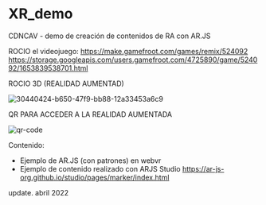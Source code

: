 # XR_demo
CDNCAV - demo de creación de contenidos de RA con AR.JS

ROCIO el videojuego: https://make.gamefroot.com/games/remix/524092 https://storage.googleapis.com/users.gamefroot.com/4725890/game/524092/1653839538701.html


ROCIO 3D (REALIDAD AUMENTAD) 

![30440424-b650-47f9-bb88-12a33453a6c9](https://user-images.githubusercontent.com/101641555/169080130-864e4ad7-1fcf-4929-81cb-10e1c26da1bc.png)


QR PARA ACCEDER A LA REALIDAD AUMENTADA 

![qr-code](https://user-images.githubusercontent.com/101641555/169082734-770cb6ba-e807-4d1a-809d-893fd1f298fe.png)



Contenido: 
- Ejemplo de AR.JS (con patrones) en webvr 
- Ejemplo de contenido realizado con ARJS Studio https://ar-js-org.github.io/studio/pages/marker/index.html  


update. abril 2022
